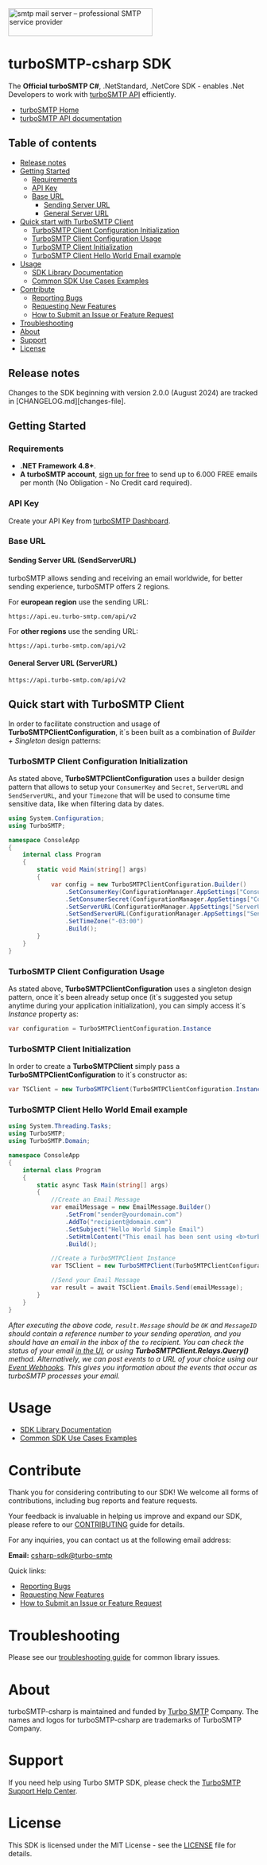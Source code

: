 [api_keys]: https://app.mailgun.com/app/account/security/api_keys
[turboSMTP_home]: https://serversmtp.com/
[api_reference]: https://serversmtp.com/turbo-api/
[turboSMTP_sign_up]: https://serversmtp.com/en/tsmtpregistration1.php
[turboSMTP_analytics_dashboard]: https://dashboard.serversmtp.com/analytics/overview
[turboSMTP_webhooks_reference]: https://serversmtp.com/event-webhook-reference/
[turboSMTP_about_us]: https://serversmtp.com/about-us/
[turboSMTP_contact_us]: https://serversmtp.com/contact-us/

<img class="header-image is-logo-image" alt="smtp mail server – professional SMTP service provider" src="https://serversmtp.com/wp-content/uploads/2022/02/logo_2021-2.svg" width="290" height="56">

# turboSMTP-csharp SDK
The **Official turboSMTP C#**, .NetStandard, .NetCore SDK - enables .Net Developers to work with [turboSMTP API][api_reference] efficiently.

* [turboSMTP Home][turboSMTP_home]
* [turboSMTP API documentation][api_reference]
  
## Table of contents

- [Release notes](#release-notes)
- [Getting Started](#getting-started)
  - [Requirements](#requirements)
  - [API Key](#api-key)
  - [Base URL](#base-url)
    - [Sending Server URL](#sending-server-url-sendserverurl)
    - [General Server URL](#general-server-url-serverurl)
- [Quick start with TurboSMTP Client](#quick-start-with-turbosmtp-client)
  - [TurboSMTP Client Configuration Initialization](#turbosmtp-client-configuration-initialization)
  - [TurboSMTP Client Configuration Usage](#turbosmtp-client-configuration-usage)
  - [TurboSMTP Client Initialization](#turbosmtp-client-initialization)
  - [TurboSMTP Client Hello World Email example](#turbosmtp-client-hello-world-email-example)
- [Usage](#usage)
  - [SDK Library Documentation](USAGE.md)
  - [Common SDK Use Cases Examples](USE_CASES.md)
- [Contribute](#contribute)
  - [Reporting Bugs](CONTRIBUTING.md#reporting-bugs)
  - [Requesting New Features](CONTRIBUTING.md#requesting-new-features)
  - [How to Submit an Issue or Feature Request](CONTRIBUTING.md#how-to-submit-an-issue-or-feature-request)
- [Troubleshooting](#troubleshooting)
- [About](#about)
- [Support](#support)
- [License](#license)

## Release notes

Changes to the SDK beginning with version 2.0.0 (August 2024) are tracked in [CHANGELOG.md][changes-file].

## Getting Started

### Requirements

- **.NET Framework 4.8+**.
- **A turboSMTP account**, [sign up for free][turboSMTP_sign_up] to send up to 6.000 FREE emails per month (No Obligation - No Credit card required).

### API Key

Create your API Key from [turboSMTP Dashboard](https:).

### Base URL

#### Sending Server URL (**SendServerURL**)

turboSMTP allows sending and receiving an email worldwide, for better sending experience, turboSMTP offers 2 regions.

For **european region** use the sending URL:

```
https://api.eu.turbo-smtp.com/api/v2
```

For **other regions** use the sending URL:

```
https://api.turbo-smtp.com/api/v2
```

#### General Server URL (**ServerURL**)

```
https://api.turbo-smtp.com/api/v2
```
## Quick start with TurboSMTP Client

In order to facilitate construction and usage of **TurboSMTPClientConfiguration**, it´s been built as a combination of *Builder + Singleton* design patterns:

### TurboSMTP Client Configuration Initialization

As stated above, **TurboSMTPClientConfiguration** uses a builder design pattern that allows to setup your `ConsumerKey` and `Secret`, `ServerURL` and `SendServerURL`, and your `Timezone` that will be used to consume time sensitive data, like when filtering data by dates.

```csharp
using System.Configuration;
using TurboSMTP;

namespace ConsoleApp
{
    internal class Program
    {
        static void Main(string[] args)
        {
            var config = new TurboSMTPClientConfiguration.Builder()
                .SetConsumerKey(ConfigurationManager.AppSettings["ConsumerKey"])
                .SetConsumerSecret(ConfigurationManager.AppSettings["ConsumerSecret"])
                .SetServerURL(ConfigurationManager.AppSettings["ServerUrl"])
                .SetSendServerURL(ConfigurationManager.AppSettings["SendServerUrl"])
                .SetTimeZone("-03:00")
                .Build();
        }
    }
}
```

### TurboSMTP Client Configuration Usage 

As stated above, **TurboSMTPClientConfiguration** uses a singleton design pattern, once it´s been already setup once (it´s suggested you setup anytime during your application initialization), you can simply access it´s *Instance* property as:

```csharp
var configuration = TurboSMTPClientConfiguration.Instance
```

### TurboSMTP Client Initialization

In order to create a **TurboSMTPClient** simply pass a **TurboSMTPClientConfiguration** to it´s constructor as:

```csharp
var TSClient = new TurboSMTPClient(TurboSMTPClientConfiguration.Instance);
```

### TurboSMTP Client Hello World Email example

```csharp
using System.Threading.Tasks;
using TurboSMTP;
using TurboSMTP.Domain;

namespace ConsoleApp
{
    internal class Program
    {
        static async Task Main(string[] args)
        {
            //Create an Email Message
            var emailMessage = new EmailMessage.Builder()
                .SetFrom("sender@yourdomain.com")
                .AddTo("recipient@domain.com")
                .SetSubject("Hello World Simple Email")
                .SetHtmlContent("This email has been sent using <b>turboSMTP SDK</b>.")
                .Build();

            //Create a TurboSMTPClient Instance
            var TSClient = new TurboSMTPClient(TurboSMTPClientConfiguration.Instance);

            //Send your Email Message
            var result = await TSClient.Emails.Send(emailMessage);
        }
    }
}
```

*After executing the above code, `result.Message` should be `OK` and `MessageID` should contain a reference number to your sending operation, and you should have an email in the inbox of the `to` recipient. You can check the status of your email [in the UI][turboSMTP_analytics_dashboard], or using **TurboSMTPClient.Relays.Query()** method. Alternatively, we can post events to a URL of your choice using our [Event Webhooks][turboSMTP_webhooks_reference]. This gives you information about the events that occur as turboSMTP processes your email.* 

# Usage

- [SDK Library Documentation](USAGE.md)
- [Common SDK Use Cases Examples](USE_CASES.md)

# Contribute

Thank you for considering contributing to our SDK! We welcome all forms of contributions, including bug reports and feature requests. 

Your feedback is invaluable in helping us improve and expand our SDK, please refere to our [CONTRIBUTING](CONTRIBUTING.md) guide for details.

For any inquiries, you can contact us at the following email address:

**Email:** [csharp-sdk@turbo-smtp](mailto:csharp-sdk@turbo-smtp.com)

Quick links:

- [Reporting Bugs](CONTRIBUTING.md#reporting-bugs)
- [Requesting New Features](CONTRIBUTING.md#requesting-new-features)
- [How to Submit an Issue or Feature Request](CONTRIBUTING.md#how-to-submit-an-issue-or-feature-request)

# Troubleshooting

Please see our [troubleshooting guide](TROUBLESHOOTING.md) for common library issues.

# About

turboSMTP-csharp is maintained and funded by [Turbo SMTP][turboSMTP_about_us] Company. The names and logos for turboSMTP-csharp are trademarks of TurboSMTP Company.

# Support

If you need help using Turbo SMTP SDK, please check the [TurboSMTP Support Help Center][turboSMTP_contact_us].

# License

This SDK is licensed under the MIT License - see the [LICENSE](LICENSE) file for details.